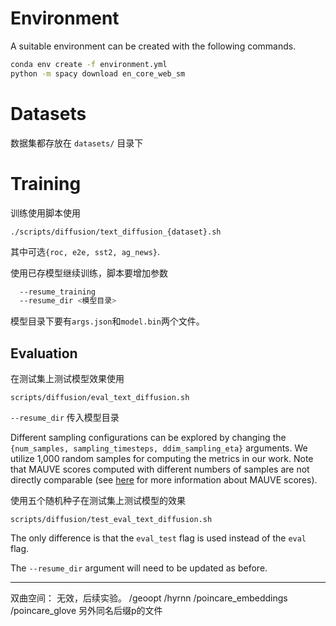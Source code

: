 # Environment

A suitable environment can be created with the following commands. 
```bash
conda env create -f environment.yml
python -m spacy download en_core_web_sm
```

# Datasets



数据集都存放在 `datasets/` 目录下

# Training

训练使用脚本使用

`./scripts/diffusion/text_diffusion_{dataset}.sh`

其中可选`{roc, e2e, sst2, ag_news}`.

使用已存模型继续训练，脚本要增加参数

```bash
  --resume_training 
  --resume_dir <模型目录>
```

模型目录下要有`args.json`和`model.bin`两个文件。

## Evaluation

在测试集上测试模型效果使用

`scripts/diffusion/eval_text_diffusion.sh` 

 `--resume_dir` 传入模型目录


Different sampling configurations can be explored by changing the `{num_samples, sampling_timesteps, ddim_sampling_eta}` arguments. We utilize 1,000 random samples for computing the metrics in our work. Note that MAUVE scores computed with different numbers of samples are not directly comparable (see [here](https://github.com/krishnap25/mauve) for more information about MAUVE scores).

使用五个随机种子在测试集上测试模型的效果

`scripts/diffusion/test_eval_text_diffusion.sh` 

The only difference is that the `eval_test` flag is used instead of the `eval` flag. 

The `--resume_dir` argument will need to be updated as before.



---
双曲空间：
无效，后续实验。
/geoopt
/hyrnn
/poincare_embeddings
/poincare_glove
另外同名后缀p的文件